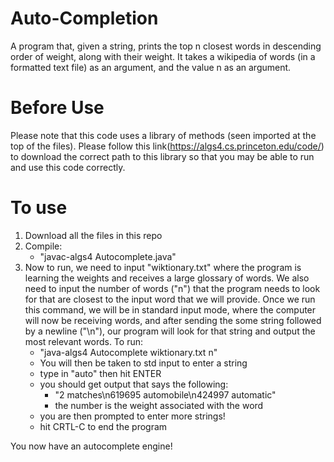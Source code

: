 # Auto-Completion
A program that, given a string, prints the top n closest words in descending order of weight, along with their weight. It takes a wikipedia of words (in a formatted text file) as an argument, and the value n as an argument. 

# Before Use
Please note that this code uses a library of methods (seen imported at the top of the files). 
Please follow this link(https://algs4.cs.princeton.edu/code/) to download the correct path to this library so that you may be able to run and use this code correctly. 

# To use
1. Download all the files in this repo
2. Compile: 
    - "javac-algs4 Autocomplete.java"
3. Now to run, we need to input "wiktionary.txt" where the program is learning the weights and receives a large glossary of words. We also need to input the number of words ("n") that the program needs to look for that are closest to the input word that we will provide. Once we run this command, we will be in standard input mode, where the computer will now be receiving words, and after sending the some string followed by a newline ("\n"), our program will look for that string and output the most relevant words. To run: 
    - "java-algs4 Autocomplete wiktionary.txt n"
    - You will then be taken to std input to enter a string
    - type in "auto" then hit ENTER
    - you should get output that says the following:
        - "2 matches\n619695 automobile\n424997 automatic"
        - the number is the weight associated with the word
    - you are then prompted to enter more strings!
    - hit CRTL-C to end the program
    
 You now have an autocomplete engine!
    
        
    
 
    
